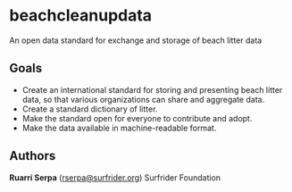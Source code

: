 # beachcleanupdata
An open data standard for exchange and storage of beach litter data

## Goals

 - Create an international standard for storing and presenting beach litter data, so that various organizations can share and aggregate data.
 - Create a standard dictionary of litter.
 - Make the standard open for everyone to contribute and adopt. 
 - Make the data available in machine-readable format. 

 ## Authors

 **Ruarri Serpa** (rserpa@surfrider.org) Surfrider Foundation
